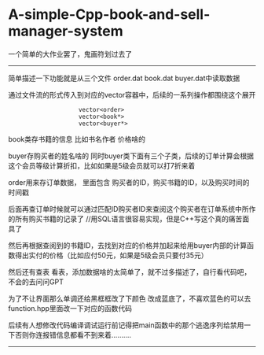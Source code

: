# A-simple-Cpp-book-and-sell-manager-system
一个简单的大作业罢了，鬼画符划过去了
******************************************************************************************************************************
简单描述一下功能就是从三个文件 order.dat book.dat buyer.dat中读取数据

通过文件流的形式传入到对应的vector容器中，后续的一系列操作都围绕这个展开

                        vector<order> 
                        vector<book*>
                        vector<buyer*>
                        
book类存书籍的信息 比如书名作者 价格啥的

buyer存购买者的姓名啥的 同时buyer类下面有三个子类，后续的订单计算会根据这个会员等级计算折扣，比如如果是5级会员就可以打7折来着

order用来存订单数据， 里面包含 购买者的ID，购买书籍的ID，以及购买时间的时间戳

后面再查订单时候就可以通过匹配ID购买者ID来查阅这个购买者在订单系统中所作的所有购买书籍的记录了 //用SQL语言很容易实现，但是C++写这个真的痛苦面具了

然后再根据查阅到的书籍ID，去找到对应的价格并加起来给用buyer内部的计算函数得出实付的价格（比如应付50元，如果是5级会员只要付35元）

然后还有查表 看表，添加数据啥的太简单了，就不过多描述了，自行看代码吧，不会的去问问GPT
 
为了不让界面那么单调还给黑框框改了下颜色 改成蓝底了，不喜欢蓝色的可以去function.hpp里面改一下对应的函数代码

后续有人想修改代码编译调试运行前记得把main函数中的那个逃逸序列给禁用一下否则你连报错信息都看不到来着..........
  
******************************************************************************************************************************
